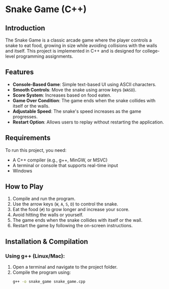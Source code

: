 # Snake Game (C++)

## Introduction
The Snake Game is a classic arcade game where the player controls a snake to eat food, growing in size while avoiding collisions with the walls and itself. This project is implemented in C++ and is designed for college-level programming assignments.

## Features
- **Console-Based Game**: Simple text-based UI using ASCII characters.
- **Smooth Controls**: Move the snake using arrow keys (`WASD`).
- **Score System**: Increases based on food eaten.
- **Game Over Condition**: The game ends when the snake collides with itself or the walls.
- **Adjustable Speed**: The snake's speed increases as the game progresses.
- **Restart Option**: Allows users to replay without restarting the application.

## Requirements
To run this project, you need:
- A C++ compiler (e.g., g++, MinGW, or MSVC)
- A terminal or console that supports real-time input
- Windows

## How to Play
1. Compile and run the program.
2. Use the arrow keys (`W`, `A`, `S`, `D`)  to control the snake.
3. Eat the food (`#`) to grow longer and increase your score.
4. Avoid hitting the walls or yourself.
5. The game ends when the snake collides with itself or the wall.
6. Restart the game by following the on-screen instructions.

## Installation & Compilation
### Using g++ (Linux/Mac):
1. Open a terminal and navigate to the project folder.
2. Compile the program using:
   ```sh
   g++ -o snake_game snake_game.cpp
